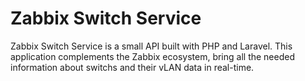 # Zabbix Switch Service
Zabbix Switch Service is a small API built with PHP and Laravel. This application complements the Zabbix ecosystem, bring all the needed information about switchs and their vLAN data in real-time.
